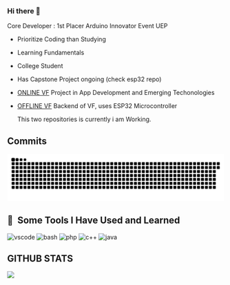 ### Hi there 👋

<!--
**sencin/sencin** is a ✨ _special_ ✨ repository because its `README.md` (this file) appears on your GitHub profile.

Here are some ideas to get you started:

- 🔭 I’m currently working on ...
- 🌱 I’m currently learning ...
- 👯 I’m looking to collaborate on ...
- 🤔 I’m looking for help with ...
- 💬 Ask me about ...
- 📫 How to reach me: ...
- 😄 Pronouns: ...
- ⚡ Fun fact: ...
-->
Core Developer : 1st Placer Arduino Innovator Event UEP
*  Prioritize Coding than Studying
*  Learning Fundamentals
*  College Student
*  Has Capstone Project ongoing (check esp32 repo)

* [ONLINE VF](https://github.com/sencin/VFSystem) Project in App Development and Emerging Techonologies
* [OFFLINE VF](https://github.com/sencin/vertical_farming_esp32) Backend of VF, uses ESP32 Microcontroller

  This two repositories is currently i am Working.

## Commits
![Snake animation](https://github.com/sencin/sencin/blob/output/github-contribution-grid-snake.svg)

<h2> 🚀 &nbsp;Some Tools I Have Used and Learned</h2>
<p align="left">
<img src="https://cdn.jsdelivr.net/gh/devicons/devicon/icons/vscode/vscode-original.svg" alt="vscode" width="45" height="45"/>
<img src="https://cdn.jsdelivr.net/gh/devicons/devicon/icons/bash/bash-original.svg" alt="bash" width="45" height="45"/>
<img src="https://cdn.jsdelivr.net/gh/devicons/devicon/icons/php/php-original.svg" alt="php" width="45" height="45"/>
<img src="https://upload.wikimedia.org/wikipedia/commons/thumb/1/18/ISO_C%2B%2B_Logo.svg/1822px-ISO_C%2B%2B_Logo.svg.png" alt="c++" width="45" height="45"/>
<img src="https://brandslogos.com/wp-content/uploads/images/large/java-logo-1.png" alt="java" width="45" height="45"/>
</p>



## GITHUB STATS
<img align="left" src="https://github-readme-stats-mu-ten-12.vercel.app/api?username=sencin&show_icons=true&hide_border=true"/>




